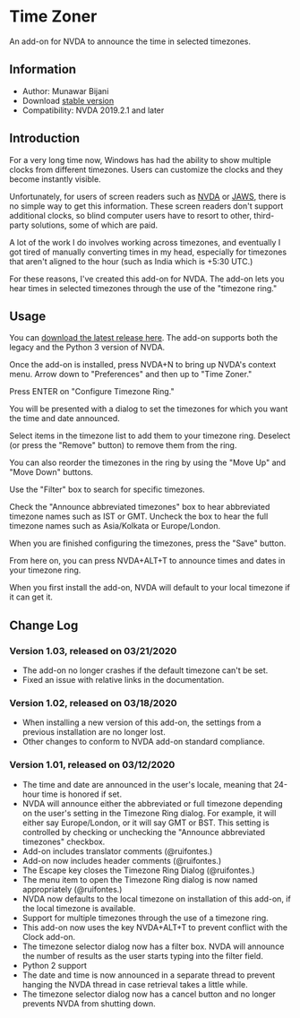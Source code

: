 # Time Zoner
An add-on for NVDA to announce the time in selected timezones.

## Information
* Author: Munawar Bijani
* Download [stable version][1]
* Compatibility: NVDA 2019.2.1 and later

## Introduction
For a very long time now, Windows has had the ability to show multiple clocks from different timezones. Users can customize the clocks and they become instantly visible.

Unfortunately, for users of screen readers such as [NVDA](https://www.nvaccess.org/) or [JAWS](http://www.freedomscientific.com), there is no simple way to get this information. These screen readers don't support additional clocks, so blind computer users have to resort to other, third-party solutions, some of which are paid.

A lot of the work I do involves working across timezones, and eventually I got tired of manually converting times in my head, especially for timezones that aren't aligned to the hour (such as India which is +5:30 UTC.)

For these reasons, I've created this add-on for NVDA. The add-on lets you hear times in selected timezones through the use of the "timezone ring."

## Usage
You can [download the latest release here][1]. The add-on supports both the legacy and the Python 3 version of NVDA.

Once the add-on is installed, press NVDA+N to bring up NVDA's context menu. Arrow down to "Preferences" and then up to "Time Zoner."

Press ENTER on "Configure Timezone Ring."

You will be presented with a dialog to set the timezones for which you want the time and date announced.

Select items in the timezone list to add them to your timezone ring. Deselect (or press the "Remove" button)  to remove them from the ring.

You can also reorder the timezones in the ring by using the "Move Up" and "Move Down" buttons.

Use the "Filter" box to search for specific timezones.

Check the "Announce abbreviated timezones" box to hear abbreviated timezone names such as IST or GMT. Uncheck the box to hear the full timezone names such as Asia/Kolkata or Europe/London.

When you are finished configuring the timezones, press the "Save" button.

From here on, you can press NVDA+ALT+T to announce times and dates in your timezone ring.

When you first install the add-on, NVDA will default to your local timezone if it can get it.

## Change Log

### Version 1.03, released on 03/21/2020
- The add-on no longer crashes if the default timezone can't be set.
- Fixed an issue with relative links in the documentation.

### Version 1.02, released on 03/18/2020
- When installing a new version of this add-on, the settings from a previous installation are no longer lost.
- Other changes to conform to NVDA add-on standard compliance.

### Version 1.01, released on 03/12/2020
- The time and date are announced in the user's locale, meaning that 24-hour time is honored if set.
- NVDA will announce either the abbreviated or full timezone depending on the user's setting in the Timezone Ring dialog. For example, it will either say Europe/London, or it will say GMT or BST. This setting is controlled by checking or unchecking the "Announce abbreviated timezones" checkbox.
- Add-on includes translator comments (@ruifontes.)
- Add-on now includes header comments (@ruifontes.)
- The Escape key closes the Timezone Ring Dialog (@ruifontes.)
- The menu item to open the Timezone Ring dialog is now named appropriately (@ruifontes.)
- NVDA now defaults to the local timezone on installation of this add-on, if the local timezone is available.
- Support for multiple timezones through the use of a timezone ring.
- This add-on now uses the key NVDA+ALT+T to prevent conflict with the Clock add-on.
- The timezone selector dialog now has a filter box. NVDA will announce the number of results as the user starts typing into the filter field.
- Python 2 support
- The date and time is now announced in a separate thread to prevent hanging the NVDA thread in case retrieval takes a little while.
- The timezone selector dialog now has a cancel button and no longer prevents NVDA from shutting down.

[1]: https://github.com/munawarb/NVDA-Time-Zoner/releases/latest